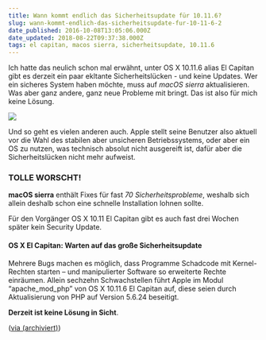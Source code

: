 ```yaml
---
title: Wann kommt endlich das Sicherheitsupdate für 10.11.6?
slug: wann-kommt-endlich-das-sicherheitsupdate-fur-10-11-6-2
date_published: 2016-10-08T13:05:06.000Z
date_updated: 2018-08-22T09:37:38.000Z
tags: el capitan, macos sierra, sicherheitsupdate, 10.11.6
---
```


Ich hatte das neulich schon mal erwähnt, unter OS X 10.11.6 alias El Capitan gibt es derzeit ein paar ekltante Sicherheitslücken - und keine Updates. Wer ein sicheres System haben möchte, muss auf *macOS sierra* aktualisieren. Was aber ganz andere, ganz neue Probleme mit bringt. Das ist also für mich keine Lösung. 

![](__GHOST_URL__/content/images/2016/10/el_capitan-1.png)

Und so geht es vielen anderen auch. Apple stellt seine Benutzer also aktuell vor die Wahl des stabilen aber unsicheren Betriebssystems, oder aber ein OS zu nutzen, was technisch absolut nicht ausgereift ist, dafür aber die Sicherheitslücken nicht mehr aufweist.

### TOLLE WORSCHT!

**macOS sierra** enthält Fixes für fast *70 Sicherheitsprobleme*, weshalb sich allein deshalb schon eine schnelle Installation lohnen sollte.

Für den Vorgänger OS X 10.11 El Capitan gibt es auch fast drei Wochen später kein Security Update.

#### OS X El Capitan: Warten auf das große Sicherheitsupdate

Mehrere Bugs machen es möglich, dass Programme Schadcode mit Kernel-Rechten starten – und manipulierter Software so erweiterte Rechte einräumen. Allein sechzehn Schwachstellen führt Apple im Modul “apache_mod_php” von OS X 10.11.6 El Capitan auf, diese seien durch Aktualisierung von PHP auf Version 5.6.24 beseitigt.

**Derzeit ist keine Lösung in Sicht**.

([via (archiviert)](http://web.archive.org/web/20161230033551/http://apfelhammer.de/2016/10/quo-vadis-movabletype.html))

